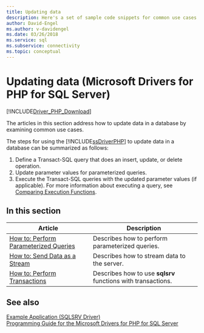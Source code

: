 ```yaml
---
title: Updating data
description: Here's a set of sample code snippets for common use cases where you need to update data in PHP.
author: David-Engel
ms.author: v-davidengel
ms.date: 03/26/2018
ms.service: sql
ms.subservice: connectivity
ms.topic: conceptual
---
```

# Updating data (Microsoft Drivers for PHP for SQL Server)

[!INCLUDE[Driver_PHP_Download](../../includes/driver_php_download.md)]

The articles in this section address how to update data in a database by examining common use cases.

The steps for using the [!INCLUDE[ssDriverPHP](../../includes/ssdriverphp_md.md)] to update data in a database can be summarized as follows:

1. Define a Transact-SQL query that does an insert, update, or delete operation.
2. Update parameter values for parameterized queries.
3. Execute the Transact-SQL queries with the updated parameter values (if applicable). For more information about executing a query, see [Comparing Execution Functions](comparing-execution-functions.md).

## In this section

|Article|Description|
|---------|---------------|
|[How to: Perform Parameterized Queries](how-to-perform-parameterized-queries.md)|Describes how to perform parameterized queries.|
|[How to: Send Data as a Stream](how-to-send-data-as-a-stream.md)|Describes how to stream data to the server.|
|[How to: Perform Transactions](how-to-perform-transactions.md)|Describes how to use **sqlsrv** functions with transactions.|

## See also

[Example Application &#40;SQLSRV Driver&#41;](example-application-sqlsrv-driver.md)  
[Programming Guide for the Microsoft Drivers for PHP for SQL Server](programming-guide-for-php-sql-driver.md)  
